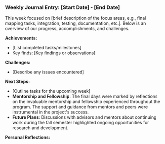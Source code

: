 ### Weekly Journal Entry: [Start Date] - [End Date]

This week focused on [brief description of the focus areas, e.g., final mapping tasks, integration, testing, documentation, etc.]. Below is an overview of our progress, accomplishments, and challenges.

**Achievements:**
- [List completed tasks/milestones]
- Key finds: [Key findings or observations]

**Challenges:**
- [Describe any issues encountered]

**Next Steps:**
- [Outline tasks for the upcoming week]
- **Mentorship and Fellowship**: The final days were marked by reflections on the invaluable mentorship and fellowship experienced throughout the program. The support and guidance from mentors and peers were instrumental in the project's success.
- **Future Plans**: Discussions with advisors and mentors about continuing work during the fall semester highlighted ongoing opportunities for research and development.

**Personal Reflections:**


